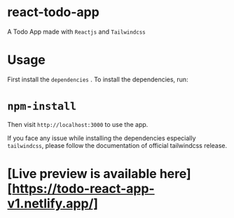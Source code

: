 # react-todo-app

 A Todo App made with `Reactjs` and `Tailwindcss`

# Usage

First install the `dependencies` . To install the dependencies, run:

# `npm-install`

Then visit `http://localhost:3000` to use the app.

If you face any issue while installing the dependencies especially `tailwindcss`, please follow the documentation of official tailwindcss release.

# [Live preview is available here][https://todo-react-app-v1.netlify.app/]

